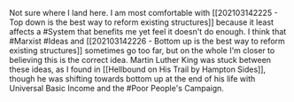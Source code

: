 Not sure where I land here. I am most comfortable with [[202103142225 - Top down is the best way to reform existing structures]] because it least affects a #System that benefits me yet feel it doesn't do enough. I think that #Marxist #Ideas and [[202103142226 - Bottom up is the best way to reform existing structures]] sometimes go too far, but on the whole I'm closer to believing this is the correct idea. Martin Luther King was stuck between these ideas, as I found in [[Hellbound on His Trail by Hampton Sides]], though he was shifting towards bottom up at the end of his life with Universal Basic Income and the #Poor People's Campaign. 